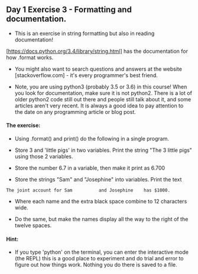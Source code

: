 ## Day 1 Exercise 3 - Formatting and documentation.

* This is an exercise in string formatting but also in reading documentation!

[https://docs.python.org/3.4/library/string.html] has the documentation for how .format works.

* You might also want to search questions and answers at the website [stackoverflow.com] - it's every programmer's best friend.

* Note, you are using python3 (probably 3.5 or 3.6) in this course! When you look for documentation, make sure it is not python2. There is a lot of older python2 code still out there and people still talk about it, and some articles aren't very recent. It is always a good idea to pay attention to the date on any programming article or blog post.

#### The exercise:

* Using .format() and print() do the following in a single program.

* Store 3 and 'little pigs' in two variables. Print the string "The 3 little pigs" using those 2 variables.

* Store the number 6.7 in a variable, then make it print as 6.700

* Store the strings "Sam" and "Josephine" into variables. Print the text

```
The joint account for Sam          and Josephine    has $1000.
```

* Where each name and the extra black space combine to 12 characters wide.

* Do the same, but make the names display all the way to the right of the twelve spaces.

#### Hint:

* If you type 'python' on the terminal, you can enter the interactive mode (the REPL) this is a good place to experiment and do trial and error to figure out how things work. Nothing you do there is saved to a file.